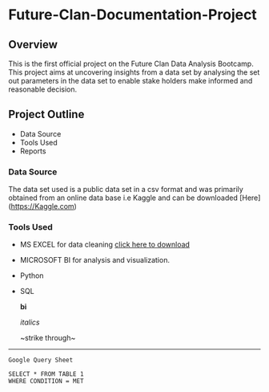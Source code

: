 # Future-Clan-Documentation-Project
## Overview
This is the first official project on the Future Clan Data Analysis Bootcamp. This project aims at uncovering insights from a data set by analysing the set out parameters in the data set to enable stake holders make informed and reasonable decision.

## Project Outline
- Data Source
- Tools Used
- Reports

### Data Source
The data set used is a public data set in a csv format and was primarily obtained from an online data base i.e Kaggle and can be downloaded [Here] (https://Kaggle.com) 

### Tools Used
- MS EXCEL for data cleaning [click here to download](https://microsoft.com)
- MICROSOFT BI for analysis and visualization.
- Python
- SQL

  **bi**
  
  _italics_

  ~strike through~
---
```
Google Query Sheet

SELECT * FROM TABLE 1
WHERE CONDITION = MET

```
